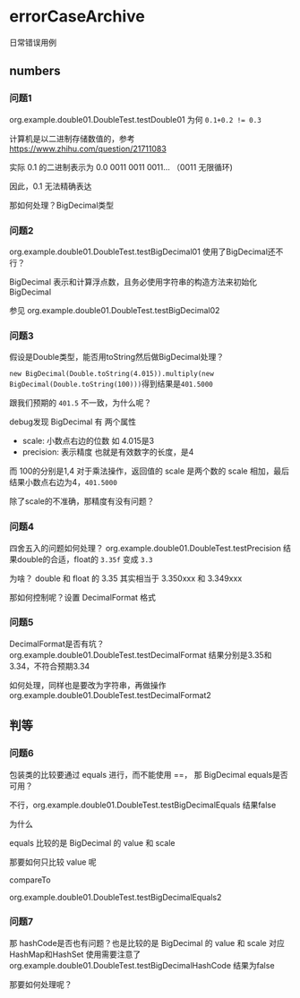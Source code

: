 # errorCaseArchive
日常错误用例

## numbers

### 问题1
org.example.double01.DoubleTest.testDouble01 为何 `0.1+0.2 != 0.3`

计算机是以二进制存储数值的，参考 https://www.zhihu.com/question/21711083

实际 0.1 的二进制表示为 0.0 0011 0011 0011… （0011 无限循环)

因此，0.1 无法精确表达

那如何处理？BigDecimal类型

### 问题2

org.example.double01.DoubleTest.testBigDecimal01 使用了BigDecimal还不行？

BigDecimal 表示和计算浮点数，且务必使用字符串的构造方法来初始化 BigDecimal

参见 org.example.double01.DoubleTest.testBigDecimal02

### 问题3

假设是Double类型，能否用toString然后做BigDecimal处理？

`new BigDecimal(Double.toString(4.015)).multiply(new BigDecimal(Double.toString(100)))`得到结果是`401.5000`

跟我们预期的 `401.5` 不一致，为什么呢？

debug发现 BigDecimal 有 两个属性
- scale: 小数点右边的位数 如 4.015是3
- precision: 表示精度 也就是有效数字的长度，是4

而 100的分别是1,4
对于乘法操作，返回值的 scale 是两个数的 scale 相加，最后结果小数点右边为4，`401.5000`

除了scale的不准确，那精度有没有问题？

### 问题4
四舍五入的问题如何处理？
org.example.double01.DoubleTest.testPrecision 结果double的合适，float的 `3.35f` 变成 `3.3`

为啥？
double 和 float 的 3.35 其实相当于 3.350xxx 和 3.349xxx

那如何控制呢？设置 DecimalFormat 格式
### 问题5 
DecimalFormat是否有坑？
org.example.double01.DoubleTest.testDecimalFormat  结果分别是3.35和3.34，不符合预期3.34

如何处理，同样也是要改为字符串，再做操作
org.example.double01.DoubleTest.testDecimalFormat2

## 判等
### 问题6 
包装类的比较要通过 equals 进行，而不能使用 ==， 那 BigDecimal equals是否可用？

不行，org.example.double01.DoubleTest.testBigDecimalEquals 结果false

为什么

equals 比较的是 BigDecimal 的 value 和 scale

那要如何只比较 value 呢

compareTo

org.example.double01.DoubleTest.testBigDecimalEquals2

### 问题7

那 hashCode是否也有问题？也是比较的是 BigDecimal 的 value 和 scale
对应HashMap和HashSet 使用需要注意了
org.example.double01.DoubleTest.testBigDecimalHashCode  结果为false

那要如何处理呢？




